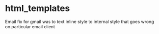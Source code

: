 # html_templates
Email fix for gmail was to text inline style to internal style that goes wrong on particular email client
